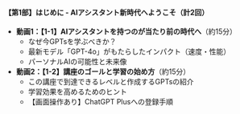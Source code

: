#### 【第1部】はじめに - AIアシスタント新時代へようこそ（計2回）
* **動画1：【1-1】AIアシスタントを持つのが当たり前の時代へ**（約15分）
    * なぜ今GPTsを学ぶべきか？
    * 最新モデル「GPT-4o」がもたらしたインパクト（速度・性能）
    * パーソナルAIの可能性と未来像
* **動画2：【1-2】講座のゴールと学習の始め方**（約15分）
    * この講座で到達できるレベルと作成するGPTsの紹介
    * 学習効果を高めるためのヒント
    * 【画面操作あり】ChatGPT Plusへの登録手順